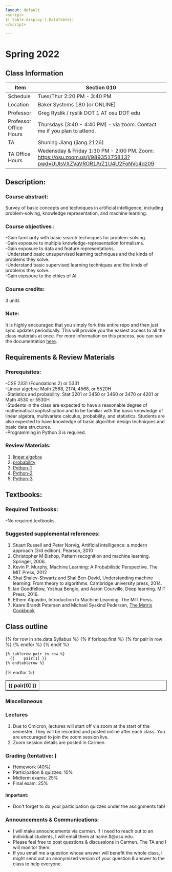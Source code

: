 ```yaml
---
layout: default
<script>
$('table.display').DataTable()
</script>

---
```


<link rel="stylesheet" type="text/css" href="https://cdn.datatables.net/1.10.21/css/jquery.dataTables.min.css" />
<script src="https://code.jquery.com/jquery-3.5.1.js"></script>
<script src="https://cdn.datatables.net/1.10.21/js/jquery.dataTables.min.js"></script>  

# Spring 2022

## Class Information

Item                     | Section 010                 
------------------------ | -----------                  
Schedule                 | Tues/Thur 2:20 PM - 3:40 PM   
 Location                | Baker Systems 180 (or ONLINE)      
 Professor               | Greg Ryslik / ryslik DOT 1 AT osu DOT edu
 Professor Office Hours  | Thursdays (3:40 - 4:40 PM) - via zoom. Contact me if you plan to attend.
 TA                      | Shuning Jiang (jiang.2126)
 TA Office Hours         | Wedensday & Friday 1:30 PM - 2:00 PM. Zoom: https://osu.zoom.us/j/98935175813?pwd=UUlsVXZVaVROR1ArZ1U4U2FoNVc4dz09



## Description: 
### Course abstract:
Survey of basic concepts and techniques in artificial intelligence, including problem-solving, knowledge representation, and machine learning.

### Course objectives :  
-Gain familiarity with basic search techniques for problem-solving.  <br>
-Gain exposure to multiple knowledge-representation formalisms. <br>
-Gain exposure to data and feature representations. <br>
-Understand basic unsupervised learning techniques and the kinds of problems they solve.  <br>
-Understand basic supervised learning techniques and the kinds of problems they solve.  <br>
-Gain expsoure to the ethics of AI.

### Course credits: 
3 units

### Note: 
It is highly encouraged that you simply fork this entire repo and then just sync updates periodically. This will provide you the easiest access to all the class materials at once. For more information on this process, you can see the documentation [here](https://docs.github.com/en/get-started/quickstart/fork-a-repo). 

## Requirements & Review Materials

### Prerequisites:

-CSE 2331 (Foundations 2) or 5331 <br>
-Linear algebra: Math 2568, 2174, 4568, or 5520H <br>
-Statistics and probability: Stat 3201 or 3450 or 3460 or 3470 or 4201 or Math 4530 or 5530H <br>
-Students in the class are expected to have a reasonable degree of mathematical sophistication and to be familiar with the basic knowledge of linear algebra, multivariate calculus, probability, and statistics. Students are also expected to have knowledge of basic algorithm design techniques and basic data structures.  <br>
-Programming in Python 3 is required.

### Review Materials:
1. [linear algebra](http://www.google.com/url?q=http%3A%2F%2Fcs229.stanford.edu%2Fsummer2020%2Fcs229-linalg.pdf&sa=D&sntz=1&usg=AFQjCNHpuHdE0Smz1gtVal60wFBolsKu2A)
2. [probability](http://www.google.com/url?q=http%3A%2F%2Fcs229.stanford.edu%2Fsummer2020%2Fcs229-prob.pdf&sa=D&sntz=1&usg=AFQjCNGAllccJuluufdQI-wjMolkXTGmnw)
3. [Python-1](http://www.google.com/url?q=http%3A%2F%2Fai.berkeley.edu%2Ftutorial.html%23PythonBasics&sa=D&sntz=1&usg=AFQjCNHmgcfln4NzCEVvCaZwn6wX4CFy4g)
4. [Python-2](https://www.google.com/url?q=https%3A%2F%2Fcs231n.github.io%2Fpython-numpy-tutorial%2F&sa=D&sntz=1&usg=AFQjCNGv73L4oqVNd6m4dBB4IKNQMZD81g)
5. [Python-3](https://www.google.com/url?q=https%3A%2F%2Fwww.python.org%2Fabout%2Fgettingstarted%2F&sa=D&sntz=1&usg=AFQjCNEenTVYVxiWp53maXVcCXDvr7fPiA)

## Textbooks:
### Required Textbooks:
-No required textbooks.

### Suggested supplemental references:
1. Stuart Russell and Peter Norvig, Artificial intelligence: a modern approach (3rd edition). Pearson, 2010 
2. Christopher M Bishop, Pattern recognition and machine learning. Springer, 2006.
3. Kevin P. Murphy, Machine Learning: A Probabilistic Perspective. The MIT Press, 2012
4. Shai Shalev-Shwartz and Shai Ben-David, Understanding machine learning: From theory to algorithms. Cambridge university press, 2014.
5. Ian Goodfellow, Yoshua Bengio, and Aaron Courville, Deep learning. MIT Press, 2016.
6. Ethem Alpaydin, Introduction to Machine Learning. The MIT Press. 
7. Kaare Brandt Petersen and Michael Syskind Pedersen, [The Matrix Cookbook](https://www.google.com/url?q=https%3A%2F%2Fwww.math.uwaterloo.ca%2F~hwolkowi%2Fmatrixcookbook.pdf&sa=D&sntz=1&usg=AFQjCNHd8gcMhQeX2KzF6f0j8dH3bGSwxw)


## Class outline

<table class="display" border=1 frame=sides rules=all>
  {% for row in site.data.Syllabus %}
    {% if forloop.first %}
    <tr>
      {% for pair in row %}
        <th>{{ pair[0] }}</th>
      {% endfor %}
    </tr>
    {% endif %}

    {% tablerow pair in row %}
      {{ 	pair[1] }}
    {% endtablerow %}
  {% endfor %}
</table>

### Miscellaneous

### Lectures
1. Due to Omicron, lectures will start off via zoom at the start of the semester. They will be recorded and posted online after each class. You are encouraged to join the zoom session live.
2. Zoom session details are posted in Carmen.

### Grading (tentative: )
- Homework (40%)
- Participation & quizzes: 10%
- Midterm exams: 25%
- Final exam: 25%

#### Important:
- Don't forget to do your participation quizzes under the assignments tab!

### Announcements & Communications:
- I will make announcements via carmen. If I need to reach out to an individual students, I will email them at name.#@osu.edu.
- Please feel free to post questions & discussions in Carmen. The TA and I will monitor them.
- If you email me a question whose answer will benefit the whole class, I might send out an anonymized version of your question & answer to the class to help everyone.

